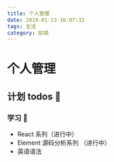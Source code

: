 ```yaml
---
title: 个人管理
date: 2019-01-13 16:07:32
tags: 生活
category: 前端
---
```


# 个人管理

## 计划 todos 📆

### 学习 🎯

- React 系列（进行中）
- Element 源码分析系列 （进行中）
- 英语语法

